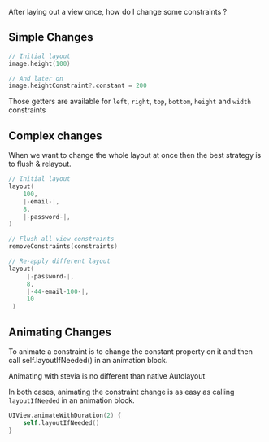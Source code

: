 After laying out a view once, how do I change some constraints ?

## Simple Changes

```swift
// Initial layout
image.height(100)

// And later on
image.heightConstraint?.constant = 200
```
Those getters are available for `left`, `right`, `top`, `bottom`, `height` and `width` constraints


## Complex changes
When we want to change the whole layout at once then the best strategy is to
flush & relayout.

```swift
// Initial layout
layout(
    100,
    |-email-|,
    8,
    |-password-|,
)

// Flush all view constraints
removeConstraints(constraints)

// Re-apply different layout
layout(
     |-password-|,
     8,
     |-44-email-100-|,
     10
 )
```  

## Animating Changes

To animate a constraint is to change the constant property on it and then call self.layoutIfNeeded() in an animation block.

Animating with stevia is no different than native Autolayout


In both cases, animating the constraint change is as easy as calling `layoutIfNeeded` in an animation block.

```swift
UIView.animateWithDuration(2) {
    self.layoutIfNeeded()
}
```

